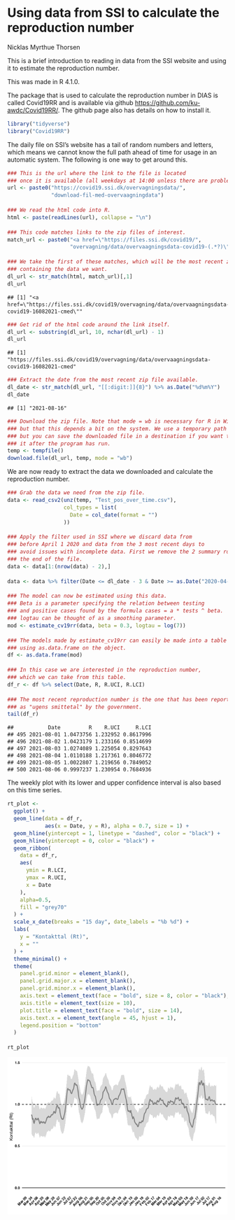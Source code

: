 Using data from SSI to calculate the reproduction number
================
Nicklas Myrthue Thorsen

This is a brief introduction to reading in data from the SSI website and
using it to estimate the reproduction number.

This was made in R 4.1.0.

The package that is used to calculate the reproduction number in DIAS is
called Covid19RR and is available via github
<https://github.com/ku-awdc/Covid19RR/>. The github page also has
details on how to install it.

``` r
library("tidyverse")
library("Covid19RR")
```

The daily file on SSI’s website has a tail of random numbers and
letters, which means we cannot know the full path ahead of time for
usage in an automatic system. The following is one way to get around
this.

``` r
### This is the url where the link to the file is located
### once it is available (all weekdays at 14:00 unless there are problems).
url <- paste0("https://covid19.ssi.dk/overvagningsdata/",
              "download-fil-med-overvaagningdata")

### We read the html code into R.
html <- paste(readLines(url), collapse = "\n")

### This code matches links to the zip files of interest.
match_url <- paste0("<a href=\"https://files.ssi.dk/covid19/",
                    "overvagning/data/overvaagningsdata-covid19-(.*?)\"")

### We take the first of these matches, which will be the most recent zip-file
### containing the data we want.
dl_url <- str_match(html, match_url)[,1]
dl_url
```

    ## [1] "<a href=\"https://files.ssi.dk/covid19/overvagning/data/overvaagningsdata-covid19-16082021-cmed\""

``` r
### Get rid of the html code around the link itself.
dl_url <- substring(dl_url, 10, nchar(dl_url) - 1)
dl_url
```

    ## [1] "https://files.ssi.dk/covid19/overvagning/data/overvaagningsdata-covid19-16082021-cmed"

``` r
### Extract the date from the most recent zip file available.
dl_date <- str_match(dl_url, "[[:digit:]]{8}") %>% as.Date("%d%m%Y")
dl_date
```

    ## [1] "2021-08-16"

``` r
### Download the zip file. Note that mode = wb is necessary for R in Windows,
### but that this depends a bit on the system. We use a temporary path here,
### but you can save the downloaded file in a destination if you want to keep
### it after the program has run.
temp <- tempfile()
download.file(dl_url, temp, mode = "wb")
```

We are now ready to extract the data we downloaded and calculate the
reproduction number.

``` r
### Grab the data we need from the zip file.
data <- read_csv2(unz(temp, "Test_pos_over_time.csv"),
                  col_types = list(
                    Date = col_date(format = "")
                  )) 

### Apply the filter used in SSI where we discard data from
### before April 1 2020 and data from the 3 most recent days to
### avoid issues with incomplete data. First we remove the 2 summary rows at
### the end of the file.
data <- data[1:(nrow(data) - 2),]

data <- data %>% filter(Date <= dl_date - 3 & Date >= as.Date("2020-04-01"))

### The model can now be estimated using this data.
### Beta is a parameter specifying the relation between testing
### and positive cases found by the formula cases = a * tests ^ beta.
### logtau can be thought of as a smoothing parameter.
mod <- estimate_cv19rr(data, beta = 0.3, logtau = log(7))

### The models made by estimate_cv19rr can easily be made into a table
### using as.data.frame on the object.
df <- as.data.frame(mod)

### In this case we are interested in the reproduction number,
### which we can take from this table.
df_r <- df %>% select(Date, R, R.UCI, R.LCI)

### The most recent reproduction number is the one that has been reported
### as "ugens smittetal" by the government.
tail(df_r)
```

    ##           Date         R    R.UCI     R.LCI
    ## 495 2021-08-01 1.0473756 1.232952 0.8617996
    ## 496 2021-08-02 1.0423179 1.233166 0.8514699
    ## 497 2021-08-03 1.0274089 1.225054 0.8297643
    ## 498 2021-08-04 1.0110188 1.217361 0.8046772
    ## 499 2021-08-05 1.0022807 1.219656 0.7849052
    ## 500 2021-08-06 0.9997237 1.230954 0.7684936

The weekly plot with its lower and upper confidence interval is also
based on this time series.

``` r
rt_plot <- 
  ggplot() +
  geom_line(data = df_r,
            aes(x = Date, y = R), alpha = 0.7, size = 1) +
  geom_hline(yintercept = 1, linetype = "dashed", color = "black") +
  geom_hline(yintercept = 0, color = "black") +
  geom_ribbon(
    data = df_r, 
    aes(
      ymin = R.LCI, 
      ymax = R.UCI,
      x = Date
    ), 
    alpha=0.5,
    fill = "grey70"
  ) +
  scale_x_date(breaks = "15 day", date_labels = "%b %d") +
  labs(
    y = "Kontakttal (Rt)",
    x = ""
  ) +
  theme_minimal() +
  theme(
    panel.grid.minor = element_blank(),
    panel.grid.major.x = element_blank(),
    panel.grid.minor.x = element_blank(),
    axis.text = element_text(face = "bold", size = 8, color = "black"),
    axis.title = element_text(size = 10),
    plot.title = element_text(face = "bold", size = 14),
    axis.text.x = element_text(angle = 45, hjust = 1),
    legend.position = "bottom"
  )

rt_plot
```

![](figs/unnamed-chunk-5-1.png)<!-- -->
